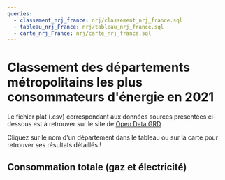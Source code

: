 ```yaml
---
queries:
  - classement_nrj_france: nrj/classement_nrj_france.sql  
  - tableau_nrj_France: nrj/tableau_nrj_france.sql
  - carte_nrj_France: nrj/carte_nrj_france.sql
---
```


# Classement des départements métropolitains les plus consommateurs d'énergie en 2021

Le fichier plat (.csv) correspondant aux données sources présentées ci-dessous est à retrouver sur le site de [Open Data GRD](https://opendata.agenceore.fr/explore/dataset/conso-elec-gaz-annuelle-par-secteur-dactivite-agregee-commune/information/)

<Alert status="info">
Cliquez sur le nom d'un département dans le tableau ou sur la carte pour retrouver ses résultats détaillés !
</Alert>

## Consommation totale (gaz et électricité) 

<DataTable data={tableau_nrj_france} link=dpt_link rows=10 rowShading="true">
  <Column id='Département'/> 
  <Column id='Consommation (en TWh)'contentType=colorscale scaleColor=blue//>
</DataTable>

<FranceMapModified
    data={carte_nrj_france} 
    region= nom
    value= 'Consommation (en TWh)'
    link = dpt_link
/>







